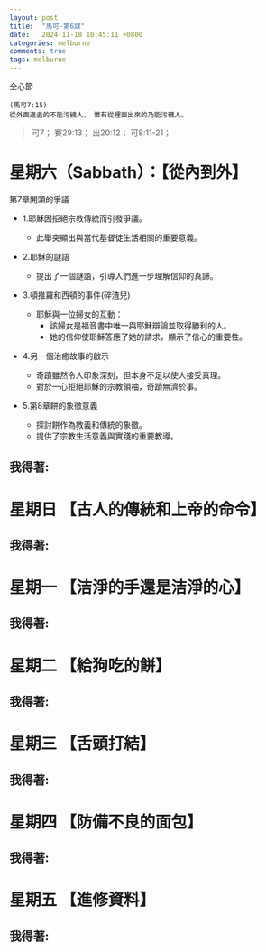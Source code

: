 ```yaml
---
layout: post
title:  "馬可-第6課"
date:   2024-11-18 10:45:11 +0800
categories: melburne
comments: true
tags: melburne 
---
```


全心節
~~~
(馬可7:15)
從外面進去的不能污穢人， 惟有從裡面出來的乃能污穢人。 
~~~
>可7； 賽29:13； 出20:12； 可8:11-21； 


# 星期六（Sabbath）：【從內到外】
第7章開頭的爭議

- 1.耶穌因拒絕宗教傳統而引發爭議。
    - 此舉突顯出與當代基督徒生活相關的重要意義。
- 2.耶穌的謎語
    - 提出了一個謎語，引導人們進一步理解信仰的真諦。

- 3.頓推羅和西頓的事件(碎渣兒)
    - 耶穌與一位婦女的互動：
        - 該婦女是福音書中唯一與耶穌辯論並取得勝利的人。
        - 她的信仰使耶穌答應了她的請求，顯示了信心的重要性。

- 4.另一個治癒故事的啟示
    - 奇蹟雖然令人印象深刻，但本身不足以使人接受真理。
    - 對於一心拒絕耶穌的宗教領袖，奇蹟無濟於事。

- 5.第8章餅的象徵意義
    - 探討餅作為教義和傳統的象徵。 
    - 提供了宗教生活意義與實踐的重要教導。







## 我得著:

# 星期日 【古人的傳統和上帝的命令】 
## 我得著:

# 星期一 【洁淨的手還是洁淨的心】
## 我得著:

# 星期二 【給狗吃的餅】
## 我得著:



# 星期三 【舌頭打結】
## 我得著:

# 星期四 【防備不良的面包】


## 我得著:


# 星期五 【進修資料】 

## 我得著:


